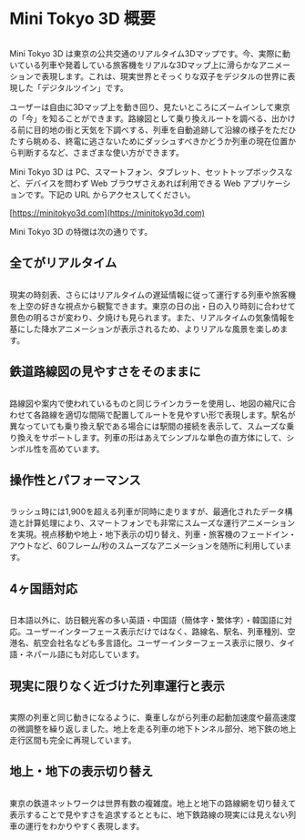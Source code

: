 # Mini Tokyo 3D 概要

<img :src="$withBase('/images/screenshot1.jpg')">

Mini Tokyo 3D は東京の公共交通のリアルタイム3Dマップです。今、実際に動いている列車や発着している旅客機をリアルな3Dマップ上に滑らかなアニメーションで表現します。これは、現実世界とそっくりな双子をデジタルの世界に表現した「デジタルツイン」です。

ユーザーは自由に3Dマップ上を動き回り、見たいところにズームインして東京の「今」を知ることができます。路線図として乗り換えルートを調べる、出かける前に目的地の街と天気を下調べする、列車を自動追跡して沿線の様子をただひたすら眺める、終電に逃さないためにダッシュすべきかどうか列車の現在位置から判断するなど、さまざまな使い方ができます。

Mini Tokyo 3D は PC、スマートフォン、タブレット、セットトップボックスなど、デバイスを問わず Web ブラウザさえあれば利用できる Web アプリケーションです。下記の URL からアクセスしてください。

[https://minitokyo3d.com](https://minitokyo3d.com)

Mini Tokyo 3D の特徴は次の通りです。

## 全てがリアルタイム

<img :src="$withBase('/images/day-night.jpg')" style="width: 640px;">

現実の時刻表、さらにはリアルタイムの遅延情報に従って運行する列車や旅客機を上空の好きな視点から観覧できます。東京の日の出・日の入り時刻に合わせて景色の明るさが変わり、夕焼けも見られます。また、リアルタイムの気象情報を基にした降水アニメーションが表示されるため、よりリアルな風景を楽しめます。

## 鉄道路線図の見やすさをそのままに

<img :src="$withBase('/images/transit.jpg')" style="width: 328px;">

路線図や案内で使われているものと同じラインカラーを使用し、地図の縮尺に合わせて各路線を適切な間隔で配置してルートを見やすい形で表現します。駅名が異なっていても乗り換え駅である場合には駅間の接続を表示して、スムーズな乗り換えをサポートします。列車の形はあえてシンプルな単色の直方体にして、シンボル性を高めています。

## 操作性とパフォーマンス

<img :src="$withBase('/images/performance.jpg')" style="width: 537px;">

ラッシュ時には1,900を超える列車が同時に走りますが、最適化されたデータ構造と計算処理により、スマートフォンでも非常にスムーズな運行アニメーションを実現。視点移動や地上・地下表示の切り替え、列車・旅客機のフェードイン・アウトなど、60フレーム/秒のスムーズなアニメーションを随所に利用しています。

## 4ヶ国語対応

<img :src="$withBase('/images/multilanguage.jpg')" style="width: 219px;">

日本語以外に、訪日観光客の多い英語・中国語（簡体字・繁体字）・韓国語に対応。ユーザーインターフェース表示だけではなく、路線名、駅名、列車種別、空港名、航空会社名なども多言語化。ユーザーインターフェース表示に限り、タイ語・ネパール語にも対応しています。

## 現実に限りなく近づけた列車運行と表示

<img :src="$withBase('/images/reality.jpg')" style="width: 604px;">

実際の列車と同じ動きになるように、乗車しながら列車の起動加速度や最高速度の微調整を繰り返しました。地上を走る列車の地下トンネル部分、地下鉄の地上走行区間も完全に再現しています。

## 地上・地下の表示切り替え

<img :src="$withBase('/images/shinjuku-overground.jpg')" style="width: 300px;"> <img :src="$withBase('/images/shinjuku-underground.jpg')" style="width: 300px;">

東京の鉄道ネットワークは世界有数の複雑度。地上と地下の路線網を切り替えて表示することで見やすさを追求するとともに、地下鉄路線の現実には見えない列車の運行をわかりやすく表現します。
